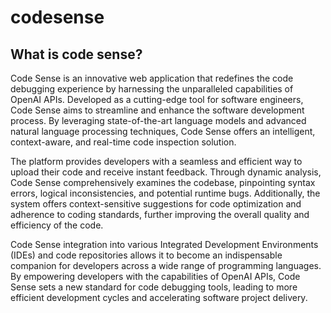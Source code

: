 # codesense

## What is code sense?
Code Sense is an innovative web application that redefines the code debugging experience by harnessing the unparalleled capabilities of OpenAI APIs. Developed as a cutting-edge tool for software engineers, Code Sense aims to streamline and enhance the software development process. By leveraging state-of-the-art language models and advanced natural language processing techniques, Code Sense offers an intelligent, context-aware, and real-time code inspection solution.

The platform provides developers with a seamless and efficient way to upload their code and receive instant feedback. Through dynamic analysis, Code Sense comprehensively examines the codebase, pinpointing syntax errors, logical inconsistencies, and potential runtime bugs. Additionally, the system offers context-sensitive suggestions for code optimization and adherence to coding standards, further improving the overall quality and efficiency of the code.

Code Sense integration into various Integrated Development Environments (IDEs) and code repositories allows it to become an indispensable companion for developers across a wide range of programming languages. By empowering developers with the capabilities of OpenAI APIs, Code Sense sets a new standard for code debugging tools, leading to more efficient development cycles and accelerating software project delivery.


